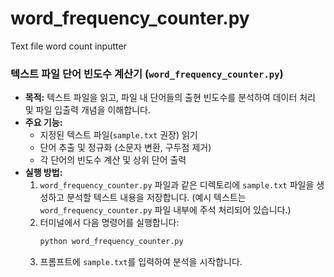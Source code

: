 # word_frequency_counter.py
Text file word count inputter
###  텍스트 파일 단어 빈도수 계산기 (`word_frequency_counter.py`)

* **목적:** 텍스트 파일을 읽고, 파일 내 단어들의 출현 빈도수를 분석하여 데이터 처리 및 파일 입출력 개념을 이해합니다.
* **주요 기능:**
    * 지정된 텍스트 파일(`sample.txt` 권장) 읽기
    * 단어 추출 및 정규화 (소문자 변환, 구두점 제거)
    * 각 단어의 빈도수 계산 및 상위 단어 출력
* **실행 방법:**
    1.  `word_frequency_counter.py` 파일과 같은 디렉토리에 `sample.txt` 파일을 생성하고 분석할 텍스트 내용을 저장합니다. (예시 텍스트는 `word_frequency_counter.py` 파일 내부에 주석 처리되어 있습니다.)
    2.  터미널에서 다음 명령어를 실행합니다:
        ```bash
        python word_frequency_counter.py
        ```
    3.  프롬프트에 `sample.txt`를 입력하여 분석을 시작합니다.
